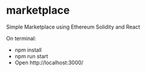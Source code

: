 # marketplace
Simple Marketplace using Ethereum Solidity and React

On terminal:
 - npm install
 - npm run start
 - Open http://localhost:3000/

